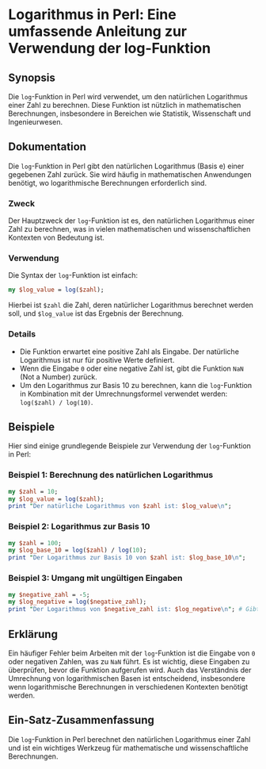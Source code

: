 <!--
Meta Description: # Logarithmus in Perl: Eine umfassende Anleitung zur Verwendung der log-Funktion ## Synopsis Die `log`-Funktion in Perl wird verwendet, um den natürli...
Meta Keywords: log, zahl, ist, logarithmus, der
-->

# Logarithmus in Perl: Eine umfassende Anleitung zur Verwendung der log-Funktion

## Synopsis
Die `log`-Funktion in Perl wird verwendet, um den natürlichen Logarithmus einer Zahl zu berechnen. Diese Funktion ist nützlich in mathematischen Berechnungen, insbesondere in Bereichen wie Statistik, Wissenschaft und Ingenieurwesen.

## Dokumentation
Die `log`-Funktion in Perl gibt den natürlichen Logarithmus (Basis e) einer gegebenen Zahl zurück. Sie wird häufig in mathematischen Anwendungen benötigt, wo logarithmische Berechnungen erforderlich sind.

### Zweck
Der Hauptzweck der `log`-Funktion ist es, den natürlichen Logarithmus einer Zahl zu berechnen, was in vielen mathematischen und wissenschaftlichen Kontexten von Bedeutung ist.

### Verwendung
Die Syntax der `log`-Funktion ist einfach:

```perl
my $log_value = log($zahl);
```

Hierbei ist `$zahl` die Zahl, deren natürlicher Logarithmus berechnet werden soll, und `$log_value` ist das Ergebnis der Berechnung.

### Details
- Die Funktion erwartet eine positive Zahl als Eingabe. Der natürliche Logarithmus ist nur für positive Werte definiert.
- Wenn die Eingabe `0` oder eine negative Zahl ist, gibt die Funktion `NaN` (Not a Number) zurück.
- Um den Logarithmus zur Basis 10 zu berechnen, kann die `log`-Funktion in Kombination mit der Umrechnungsformel verwendet werden: `log($zahl) / log(10)`.

## Beispiele
Hier sind einige grundlegende Beispiele zur Verwendung der `log`-Funktion in Perl:

### Beispiel 1: Berechnung des natürlichen Logarithmus
```perl
my $zahl = 10;
my $log_value = log($zahl);
print "Der natürliche Logarithmus von $zahl ist: $log_value\n";
```

### Beispiel 2: Logarithmus zur Basis 10
```perl
my $zahl = 100;
my $log_base_10 = log($zahl) / log(10);
print "Der Logarithmus zur Basis 10 von $zahl ist: $log_base_10\n";
```

### Beispiel 3: Umgang mit ungültigen Eingaben
```perl
my $negative_zahl = -5;
my $log_negative = log($negative_zahl);
print "Der Logarithmus von $negative_zahl ist: $log_negative\n"; # Gibt NaN zurück
```

## Erklärung
Ein häufiger Fehler beim Arbeiten mit der `log`-Funktion ist die Eingabe von `0` oder negativen Zahlen, was zu `NaN` führt. Es ist wichtig, diese Eingaben zu überprüfen, bevor die Funktion aufgerufen wird. Auch das Verständnis der Umrechnung von logarithmischen Basen ist entscheidend, insbesondere wenn logarithmische Berechnungen in verschiedenen Kontexten benötigt werden.

## Ein-Satz-Zusammenfassung
Die `log`-Funktion in Perl berechnet den natürlichen Logarithmus einer Zahl und ist ein wichtiges Werkzeug für mathematische und wissenschaftliche Berechnungen.